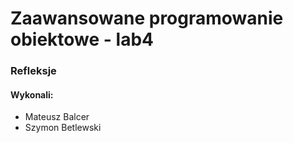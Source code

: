 <h1> Zaawansowane programowanie obiektowe - lab4 </h1>
<h3> Refleksje </h3>

<h4> Wykonali: </h4>
<ul> 
<li>Mateusz Balcer</li>
<li>Szymon Betlewski</li>
</ul>

